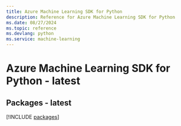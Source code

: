 ```yaml
---
title: Azure Machine Learning SDK for Python
description: Reference for Azure Machine Learning SDK for Python
ms.date: 08/27/2024
ms.topic: reference
ms.devlang: python
ms.service: machine-learning
---
```

# Azure Machine Learning SDK for Python - latest
## Packages - latest
[!INCLUDE [packages](machine-learning-index.md)]